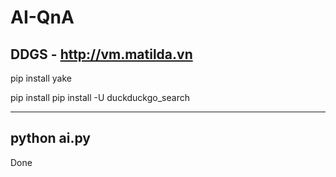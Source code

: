 # AI-QnA 
DDGS - http://vm.matilda.vn
-------
pip install yake

pip install pip install -U duckduckgo_search

-------
python ai.py
-------
Done

